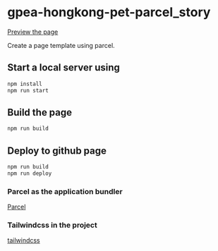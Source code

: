 # gpea-hongkong-pet-parcel_story

[Preview the page](https://greenpeace.github.io/gpea-hongkong-pet-parcel_story/)

Create a page template using parcel.

## Start a local server using

```javascript
npm install
npm run start
```

## Build the page

```javascript
npm run build
```

## Deploy to github page

```javascript
npm run build
npm run deploy
```

### Parcel as the application bundler

[Parcel](https://parceljs.org/)

### Tailwindcss in the project

[tailwindcss](https://tailwindcss.com/)
